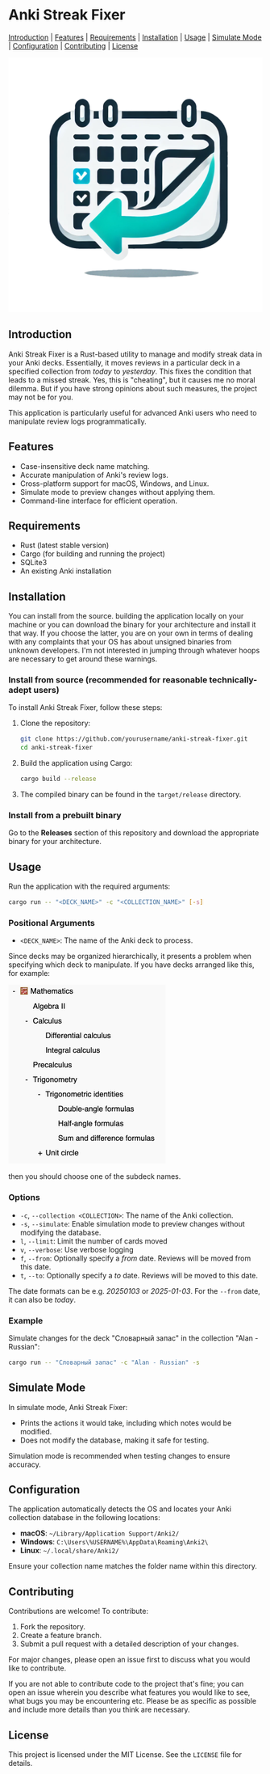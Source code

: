 # Anki Streak Fixer

[Introduction](#introduction) | [Features](#features) | [Requirements](#requirements) | [Installation](#installation) | [Usage](#usage) | [Simulate Mode](#simulate-mode) | [Configuration](#configuration) | [Contributing](#contributing) | [License](#license)

![Anki Streak Fixer Logo](./img/logo.png)

## Introduction
Anki Streak Fixer is a Rust-based utility to manage and modify streak data in your Anki decks. Essentially, it moves reviews in a particular deck in a specified collection from _today_ to _yesterday_. This fixes the condition that leads to a missed streak. Yes, this is "cheating", but it causes me no moral dilemma. But if you have strong opinions about such measures, the project may not be for you.

This application is particularly useful for advanced Anki users who need to manipulate review logs programmatically.

## Features
- Case-insensitive deck name matching.
- Accurate manipulation of Anki's review logs.
- Cross-platform support for macOS, Windows, and Linux.
- Simulate mode to preview changes without applying them.
- Command-line interface for efficient operation.

## Requirements
- Rust (latest stable version)
- Cargo (for building and running the project)
- SQLite3
- An existing Anki installation

## Installation

You can install from the source. building the application locally on your machine or you can download the binary for your architecture and install it that way. If you choose the latter, you are on your own in terms of dealing with any complaints that your OS has about unsigned binaries from unknown developers. I'm not interested in jumping through whatever hoops are necessary to get around these warnings.

### Install from source (recommended for reasonable technically-adept users)

To install Anki Streak Fixer, follow these steps:

1. Clone the repository:
   ```bash
   git clone https://github.com/yourusername/anki-streak-fixer.git
   cd anki-streak-fixer
   ```

2. Build the application using Cargo:
   ```bash
   cargo build --release
   ```

3. The compiled binary can be found in the `target/release` directory.

### Install from a prebuilt binary

Go to the **Releases** section of this repository and download the appropriate binary for your architecture.
## Usage
Run the application with the required arguments:

```bash
cargo run -- "<DECK_NAME>" -c "<COLLECTION_NAME>" [-s]
```

### Positional Arguments
- `<DECK_NAME>`: The name of the Anki deck to process.

Since decks may be organized hierarchically, it presents a problem when specifying which deck to manipulate. If you have decks arranged like this, for example:

![Deck hierarchy](/img/deck_hierarchy.png)

then you should choose one of the subdeck names.

### Options
- `-c`, `--collection <COLLECTION>`: The name of the Anki collection.
- `-s`, `--simulate`: Enable simulation mode to preview changes without modifying the database.
- `l`, `--limit`: Limit the number of cards moved
- `v`, `--verbose`: Use verbose logging
- `f`, `--from`: Optionally specify a _from_ date. Reviews will be moved from this date.
- `t`, `--to`: Optionally specify a _to_ date. Reviews will be moved to this date.

The date formats can be e.g. _20250103_ or _2025-01-03_. For the `--from` date, it can also be _today_.

### Example
Simulate changes for the deck "Словарный запас" in the collection "Alan - Russian":

```bash
cargo run -- "Словарный запас" -c "Alan - Russian" -s
```

## Simulate Mode
In simulate mode, Anki Streak Fixer:
- Prints the actions it would take, including which notes would be modified.
- Does not modify the database, making it safe for testing.

Simulation mode is recommended when testing changes to ensure accuracy.

## Configuration
The application automatically detects the OS and locates your Anki collection database in the following locations:
- **macOS**: `~/Library/Application Support/Anki2/`
- **Windows**: `C:\Users\%USERNAME%\AppData\Roaming\Anki2\`
- **Linux**: `~/.local/share/Anki2/`

Ensure your collection name matches the folder name within this directory.

## Contributing
Contributions are welcome! To contribute:
1. Fork the repository.
2. Create a feature branch.
3. Submit a pull request with a detailed description of your changes.

For major changes, please open an issue first to discuss what you would like to contribute.

If you are not able to contribute code to the project that's fine; you can open an issue wherein you describe what features you would like to see, what bugs you may be encountering etc. Please be as specific as possible and include more details than you think are necessary.

## License
This project is licensed under the MIT License. See the `LICENSE` file for details.


